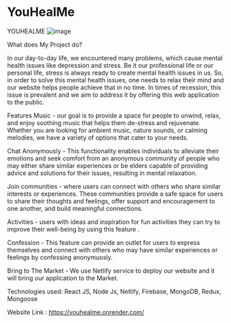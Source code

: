 # YouHealMe
YOUHEALME
![image](https://user-images.githubusercontent.com/77196415/227207450-e2bb03c1-2b10-471b-8e9b-2e9f7d81516b.png)

What does My Project do?

In our day-to-day life, we encountered many problems, which cause mental health issues like depression and stress. Be it our professional life or our personal life, stress is always ready to create mental health issues in us. So, in order to solve this mental health issues, one needs to relax their mind and our website helps people achieve that in no time. In times of recession, this issue is prevalent and we aim to address it by offering this web application to the public.

Features
Music - our goal is to provide a space for people to unwind, relax, and enjoy soothing music that helps them de-stress and rejuvenate. Whether you are looking for ambient music, nature sounds, or calming melodies, we have a variety of options that cater to your needs.

Chat Anonymously - This functionality enables individuals to alleviate their emotions and seek comfort from an anonymous community of people who may either share similar experiences or be elders capable of providing advice and solutions for their issues, resulting in mental relaxation.


Join communities - where users can connect with others who share similar interests or experiences. These communities provide a safe space for users to share their thoughts and feelings, offer support and encouragement to one another, and build meaningful connections.

Activities - users with ideas and inspiration for fun activities they can try to improve their well-being by using this feature .

Confession - This feature can provide an outlet for users to express themselves and connect with others who may have similar experiences or feelings by confessing anonymuosly.



Bring to The Market -  We use Netlify service to deploy our website and it will bring our application to the Market.


Technologies used:
React JS,
Node Js,
Netlify,
Firebase,
MongoDB,
Redux,
Mongoose


Website Link : https://youhealme.onrender.com/

